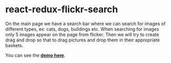 # react-redux-flickr-search

On the main page we have a search bar where we can search for images of different types, ex: cats, dogs, buildings etc. 
When searching for images only 5 images appear on the page from flicker. Then we will try to create drag and drop so that to drag pictures and drop them in their appropriate baskets.


You can see the **[demo here](http://react-redux-flickr-search.s3-website.eu-west-3.amazonaws.com)**.

